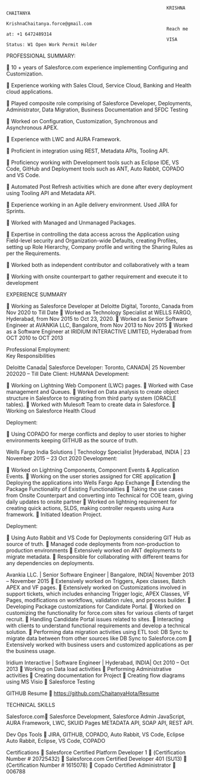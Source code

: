 																KRISHNA CHAITANYA
																KrishnaChaitanya.force@gmail.com
																Reach me at: +1 6472489314 
																VISA Status: W1 Open Work Permit Holder

PROFESSIONAL SUMMARY:

	10 + years of Salesforce.com experience implementing Configuring and Customization.

	Experience working with Sales Cloud, Service Cloud, Banking and Health cloud applications.

	Played composite role comprising of Salesforce Developer, Deployments, Administrator, Data Migration, Business Documentation and SFDC Testing

	Worked on Configuration, Customization, Synchronous and Asynchronous APEX.

	Experience with LWC and AURA Framework.

	Proficient in integration using REST, Metadata APIs, Tooling API.

	Proficiency working with Development tools such as Eclipse IDE, VS Code, GitHub and Deployment tools such as ANT, Auto Rabbit, COPADO and VS Code.

	Automated Post Refresh activities which are done after every deployment using Tooling API and Metadata API.

	Experience working in an Agile delivery environment. Used JIRA for Sprints.

	Worked with Managed and Unmanaged Packages.

	Expertise in controlling the data access across the Application using Field-level security
and Organization-wide Defaults, creating Profiles, setting up Role Hierarchy, Company
profile and writing the Sharing Rules as per the Requirements. 

	Worked both as independent contributor and collaboratively with a team 

	Working with onsite counterpart to gather requirement and execute it to development

EXPERIENCE SUMMARY

	Working as Salesforce Developer at Deloitte Digital, Toronto, Canada from Nov 2020 to Till Date
	Worked as Technology Specialist at WELLS FARGO, Hyderabad, from Nov 2015 to Oct 23, 2020.
	Worked as Senior Software Engineer at AVANKIA LLC, Bangalore, from Nov 2013 to Nov 2015
	Worked as a Software Engineer at IRIDIUM INTERACTIVE LIMITED, 
Hyderabad from OCT 2010 to OCT 2013

Professional Employment:  
Key Responsibilities

Deloitte Canada| Salesforce Developer: Toronto, CANADA| 25 November 202020 – Till Date
Client: HUMANA
Development:

	Working on Lightning Web Component (LWC) pages.
	Worked with Case management and Queues.
	Worked on Data analysis to create object structure in Salesforce to migrating from third party system (ORACLE tables). 
	Worked with Mulesoft Team to create data in Salesforce.
	Working on Salesforce Health Cloud

Deployment:

	Using COPADO for merge conflicts and deploy to user stories to higher environments keeping GITHUB as the source of truth.
 
Wells Fargo India Solutions | Technology Specialist |Hyderabad, INDIA | 23 November 2015 – 23 Oct 2020
Development:

	Worked on Lightning Components, Component Events & Application Events.
	Working on the user stories assigned for CRE application
	Deploying the applications into Wells Fargo App Exchange
	Extending the Package Functionality of Existing Functionalities
	Taking the use cases from Onsite Counterpart and converting into Technical for COE team, giving daily updates to onsite partner
	Worked on lightning requirement for creating quick actions, SLDS, making controller requests using Aura framework.
	Initiated Ideation Project.

 
Deployment:

	Using Auto Rabbit and VS Code for Deployments considering GIT Hub as source of truth.
	Managed code deployments from non-production to production environments
	Extensively worked on ANT deployments to migrate metadata.
	Responsible for collaborating with different teams for any dependencies on deployments.




Avankia LLC. | Senior Software Engineer | Bangalore, INDIA| November 2013 – November 2015
	Extensively worked on Triggers, Apex classes, Batch APEX and VF pages.
	Extensively worked on Customizations involved in support tickets, which includes enhancing Trigger logic, APEX Classes, VF Pages, modifications on workflows, validation rules, and process builder.
	Developing Package customizations for Candidate Portal.
	Worked on customizing the functionality for force.com sites for various clients of target recruit.
	Handling Candidate Portal issues related to sites.
	Interacting with clients to understand functional requirements and develop a technical solution.
	Performing data migration activities using ETL tool: DB Sync to migrate data between from other sources like DB Sync to Salesforce.com
	Extensively worked with business users and customized applications as per the business usage.

Iridium Interactive | Software Engineer | Hyderabad, INDIA| Oct 2010 – Oct 2013
	Working on Data load activities
	Performing Administrative activities
	Creating documentation for Project
	Creating flow diagrams using MS Visio
	Salesforce Testing


GITHUB Resume 
	https://github.com/ChaitanyaHota/Resume

	


TECHNICAL SKILLS

Salesforce.com	Salesforce	Development, Salesforce Admin
JavaScript, AURA Framework, LWC, SKUID Pages
METADATA API, SOAP API, REST API.

Dev Ops Tools 	JIRA, GITHUB, COPADO, Auto Rabbit, VS Code, Eclipse 
Auto Rabbit, Eclipse, VS Code, COPADO


Certifications
	Salesforce Certified Platform Developer 1  (Certification Number # 20725432)
	Salesforce.com Certified Developer 401 (SU13)  (Certification Number # 1615078)
	Copado Certified Administrator  006788


